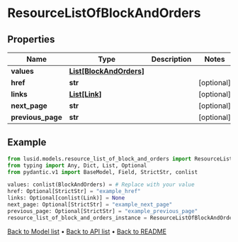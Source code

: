 # ResourceListOfBlockAndOrders

## Properties
Name | Type | Description | Notes
------------ | ------------- | ------------- | -------------
**values** | [**List[BlockAndOrders]**](BlockAndOrders.md) |  | 
**href** | **str** |  | [optional] 
**links** | [**List[Link]**](Link.md) |  | [optional] 
**next_page** | **str** |  | [optional] 
**previous_page** | **str** |  | [optional] 
## Example

```python
from lusid.models.resource_list_of_block_and_orders import ResourceListOfBlockAndOrders
from typing import Any, Dict, List, Optional
from pydantic.v1 import BaseModel, Field, StrictStr, conlist

values: conlist(BlockAndOrders) = # Replace with your value
href: Optional[StrictStr] = "example_href"
links: Optional[conlist(Link)] = None
next_page: Optional[StrictStr] = "example_next_page"
previous_page: Optional[StrictStr] = "example_previous_page"
resource_list_of_block_and_orders_instance = ResourceListOfBlockAndOrders(values=values, href=href, links=links, next_page=next_page, previous_page=previous_page)

```

[Back to Model list](../README.md#documentation-for-models) &#8226; [Back to API list](../README.md#documentation-for-api-endpoints) &#8226; [Back to README](../README.md)

